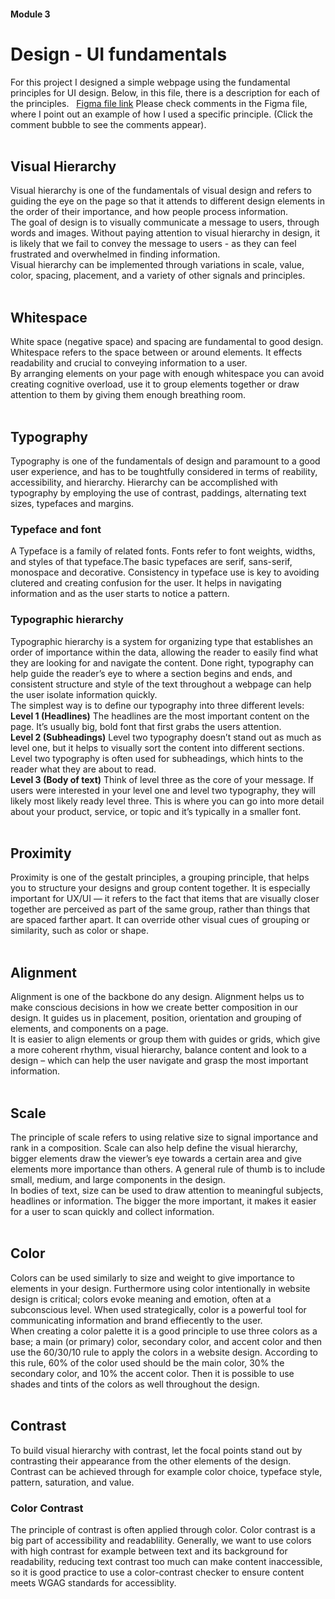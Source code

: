 #### Module 3 
# Design - UI fundamentals

For this project I designed a simple webpage using the fundamental principles for UI design. Below, in this file, there is a description for each of the principles.
&nbsp;
[Figma file link](https://www.figma.com/file/w9SYDVe06gO0JubsaVx48L/UI-fundamentals-Design-example?node-id=0:1) 
Please check comments in the Figma file, where I point out an example of how I used a specific principle. (Click the comment bubble to see the comments appear).
&nbsp;     
&nbsp;  

## Visual Hierarchy 

Visual hierarchy is one of the fundamentals of visual design and refers to guiding the eye on the page so that it attends to different design elements in the order of their importance, and how people process information. 
&nbsp;  
The goal of design is to visually communicate a message to users, through words and images. Without paying attention to visual hierarchy in design, it is likely that we fail to convey the message to users - as they can feel frustrated and overwhelmed in finding information.
 &nbsp;  
Visual hierarchy can be implemented through variations in scale, value, color, spacing, placement, and a variety of other signals and principles. 
&nbsp;  
&nbsp;     

## Whitespace

White space (negative space) and spacing are fundamental to good design. Whitespace refers to the space between or around elements. It effects readability and crucial to conveying information to a user.
&nbsp;  
By arranging elements on your page with enough whitespace you can avoid creating cognitive overload, use it to group elements together or draw attention to them by giving them enough breathing room.
&nbsp;  
&nbsp;     

## Typography

Typography is one of the fundamentals of design and paramount to a good user experience, and has to be toughtfully considered in terms of reability, accessibility, and hierarchy. Hierarchy can be accomplished with typography by employing the use of contrast, paddings, alternating text sizes, typefaces and margins.
&nbsp;   
### Typeface and font

A Typeface is a family of related fonts. Fonts refer to font weights, widths, and styles of that typeface.The basic typefaces are serif, sans-serif, monospace and decorative. Consistency in typeface use is key to avoiding clutered and creating confusion for the user. It helps in navigating information and as the user starts to notice a pattern.
&nbsp;   
### Typographic hierarchy

Typographic hierarchy is a system for organizing type that establishes an order of importance within the data, allowing the reader to easily find what they are looking for and navigate the content. Done right, typography can help guide the reader’s eye to where a section begins and ends, and consistent structure and style of the text throughout a webpage can help the user isolate information quickly.
&nbsp;   
The simplest way is to define our typography into three different levels:
&nbsp;   
**Level 1 (Headlines)**
The headlines are the most important content on the page. It’s usually big, bold font that first grabs the users attention.
&nbsp;  
**Level 2 (Subheadings)**
Level two typography doesn’t stand out as much as level one, but it helps to visually sort the content into different sections. Level two typography is often used for subheadings, which hints to the reader what they are about to read.
&nbsp;    
 **Level 3 (Body of text)**
Think of level three as the core of your message. If users were interested in your level one and level two typography, they will likely most likely ready level three. This is where you can go into more detail about your product, service, or topic and it’s typically in a smaller font. 
&nbsp;  
&nbsp;   
## Proximity
Proximity is one of the gestalt principles, a grouping principle, that helps you to structure your designs and group content together. It is especially important for UX/UI — it refers to the fact that items that are visually closer together are perceived as part of the same group, rather than things that are spaced farther apart. It can override other visual cues of grouping or similarity, such as color or shape. 
&nbsp;  
&nbsp;   
## Alignment

Alignment is one of the backbone do any design. Alignment helps us to make conscious decisions in how we create better composition in our design. It guides us in placement, position, orientation and grouping of elements, and components on a page. 
&nbsp;  
It is easier to align elements or group them with guides or grids, which give a more coherent rhythm, visual hierarchy, balance content and look to a design – which can help the user navigate and grasp the most important information.
&nbsp;  
&nbsp;   
## Scale
The principle of scale refers to using relative size to signal importance and rank in a composition. 
Scale can also help define the visual hierarchy, bigger elements draw the viewer’s eye towards a certain area and give elements more importance than others. A general rule of thumb is to include small, medium, and large components in the design.
&nbsp;  
In bodies of text, size can be used to draw attention to meaningful subjects, headlines or information. The bigger the more important, it makes it easier for a user to scan quickly and collect information.
&nbsp;  
&nbsp;   
## Color

Colors can be used similarly to size and weight to give importance to elements in your design. Furthermore using color intentionally in website design is critical; colors evoke meaning and emotion, often at a subconscious level. When used strategically, color is a powerful tool for communicating information and brand effiecently to the user. 
 &nbsp;  
When creating a color palette it is a good principle to use three colors as a base; a main (or primary) color, secondary color, and accent color and then use the 60/30/10 rule to apply the colors in a website design. According to this rule, 60% of the color used should be the main color, 30% the secondary color, and 10% the accent color. Then it is possible to use shades and tints of the colors as well throughout the design.
&nbsp;  
&nbsp; 
## Contrast

To build visual hierarchy with contrast, let the focal points stand out by contrasting their appearance from the other elements of the design. Contrast can be achieved through for example color choice, typeface style, pattern, saturation, and value.
&nbsp;  
### Color Contrast
The principle of contrast is often applied through color. Color contrast is a big part of accessibility and readablility. Generally, we want to use colors with high contrast for example between text and its background for readability, reducing text contrast too much can make content inaccessible, so it is good practice to use a color-contrast checker to ensure content meets WGAG standards for accessiblity.




